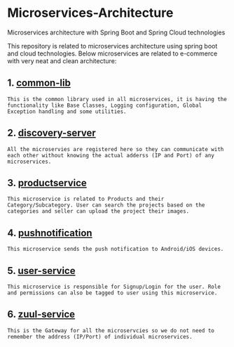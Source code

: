# Microservices-Architecture
Microservices architecture with Spring Boot and Spring Cloud technologies

This repository is related to microservices architecture using spring boot and cloud technologies. Below microservices are related to e-commerce with very neat and clean architecture:

## 1. [common-lib](https://github.com/ShyamJiPatel/Microservcies-Architecture/tree/master/common-lib "Common Library")
	This is the common library used in all microservices, it is having the functionality like Base Classes, Logging configuration, Global Exception handling and some utilities.
## 2. [discovery-server](https://github.com/ShyamJiPatel/Microservcies-Architecture/tree/master/discovery-server "Discovery Microservice")
	All the microservies are registered here so they can communicate with each other without knowing the actual adderss (IP and Port) of any microservices.
## 3. [productservice](https://github.com/ShyamJiPatel/Microservcies-Architecture/tree/master/productservice "Product Microservice")
	This microservice is related to Products and their Category/Subcategory. User can search the projects based on the categories and seller can upload the project their images.
## 4. [pushnotification](https://github.com/ShyamJiPatel/Microservcies-Architecture/tree/master/pushnotification "Push Notification Microservice")
	This microservice sends the push notification to Android/iOS devices.
## 5. [user-service](https://github.com/ShyamJiPatel/Microservcies-Architecture/tree/master/user-service "User Microservice")
	This microservice is responsible for Signup/Login for the user. Role and permissions can also be tagged to user using this microservice.
## 6. [zuul-service](https://github.com/ShyamJiPatel/Microservcies-Architecture/tree/master/zuul-server "Zuul Microservices")
	This is the Gateway for all the microservcies so we do not need to remember the address (IP/Port) of individual microservices.



